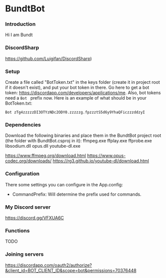 # BundtBot
### Introduction
Hi I am Bundt

### DiscordSharp
https://github.com/Luigifan/DiscordSharp)

### Setup
Create a file called "BotToken.txt" in the keys folder (create it in project root if it doesn't exist), and put your bot token in there. Go here to get a bot token: https://discordapp.com/developers/applications/me. Also, bot tokens need a `Bot ` prefix now. Here is an example of what should be in your BotToken.txt:
```
Bot zTg4zzzzzDI3OTYzNDc2ODY0.zzzzzg.fpzzztS5d6y9YhaQFiczzzddzyI
```

### Dependencies
Download the following binaries and place them in the BundtBot project root (the folder with BundtBot.csproj in it):
ffmpeg.exe
ffplay.exe
ffprobe.exe
libsodium.dll
opus.dll
youtube-dl.exe

https://www.ffmpeg.org/download.html
https://www.opus-codec.org/downloads/
https://rg3.github.io/youtube-dl/download.html

### Configuration
There some settings you can configure in the App.config:
- CommandPrefix: Will determine the prefix used for commands.

### My Discord server
https://discord.gg/VFXUA6C

### Functions
TODO

### Joining servers
https://discordapp.com/oauth2/authorize?&client_id=BOT_CLIENT_ID&scope=bot&permissions=70376448
